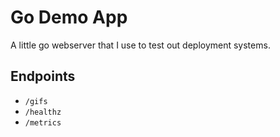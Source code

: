 # Go Demo App 

A little go webserver that I use to test out deployment systems. 

## Endpoints
- `/gifs`
- `/healthz` 
- `/metrics`